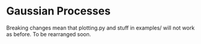 # Gaussian Processes

Breaking changes mean that plotting.py and stuff in examples/ will not work as before. To be rearranged soon.
